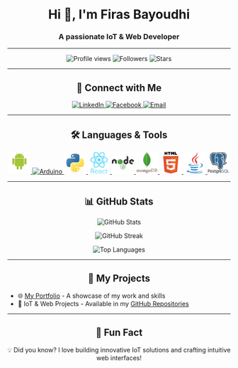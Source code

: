 <h1 align="center">Hi 👋, I'm Firas Bayoudhi</h1>
<h3 align="center">A passionate IoT & Web Developer</h3>

---

<p align="center">
  <img src="https://komarev.com/ghpvc/?username=bayoudhif&label=Profile%20views&color=0e75b6&style=flat" alt="Profile views" />
  <img src="https://img.shields.io/github/followers/bayoudhif?label=Followers" alt="Followers" />
  <img src="https://img.shields.io/github/stars/bayoudhif?label=Stars" alt="Stars" />
</p>

---

<h2 align="center">🔗 Connect with Me</h2>
<p align="center">
  <a href="https://linkedin.com/in/bayoudhi" target="_blank">
    <img src="https://img.shields.io/badge/LinkedIn-%230077B5.svg?&style=for-the-badge&logo=linkedin&logoColor=white" alt="LinkedIn">
  </a>
  <a href="https://fb.com/bayoudhif" target="_blank">
    <img src="https://img.shields.io/badge/Facebook-%231877F2.svg?&style=for-the-badge&logo=facebook&logoColor=white" alt="Facebook">
  </a>
  <a href="mailto:firasbayoudhi@gmail.com" target="_blank">
    <img src="https://img.shields.io/badge/Email-D14836?style=for-the-badge&logo=gmail&logoColor=white" alt="Email">
  </a>
</p>

---

<h2 align="center">🛠️ Languages & Tools</h2>
<p align="center">
  <a href="https://developer.android.com" target="_blank">
    <img src="https://raw.githubusercontent.com/devicons/devicon/master/icons/android/android-original-wordmark.svg" alt="Android" width="50" height="50"/>
  </a>
  <a href="https://www.arduino.cc/" target="_blank">
    <img src="https://cdn.worldvectorlogo.com/logos/arduino-1.svg" alt="Arduino" width="50" height="50"/>
  </a>
  <a href="https://www.python.org" target="_blank">
    <img src="https://raw.githubusercontent.com/devicons/devicon/master/icons/python/python-original.svg" alt="Python" width="50" height="50"/>
  </a>
  <a href="https://reactjs.org/" target="_blank">
    <img src="https://raw.githubusercontent.com/devicons/devicon/master/icons/react/react-original-wordmark.svg" alt="React" width="50" height="50"/>
  </a>
  <a href="https://nodejs.org" target="_blank">
    <img src="https://raw.githubusercontent.com/devicons/devicon/master/icons/nodejs/nodejs-original-wordmark.svg" alt="Node.js" width="50" height="50"/>
  </a>
  <a href="https://www.mongodb.com/" target="_blank">
    <img src="https://raw.githubusercontent.com/devicons/devicon/master/icons/mongodb/mongodb-original-wordmark.svg" alt="MongoDB" width="50" height="50"/>
  </a>
  <a href="https://www.w3.org/html/" target="_blank">
    <img src="https://raw.githubusercontent.com/devicons/devicon/master/icons/html5/html5-original-wordmark.svg" alt="HTML" width="50" height="50"/>
  </a>
  <a href="https://www.java.com" target="_blank">
    <img src="https://raw.githubusercontent.com/devicons/devicon/master/icons/java/java-original.svg" alt="Java" width="50" height="50"/>
  </a>
  <a href="https://www.postgresql.org" target="_blank">
    <img src="https://raw.githubusercontent.com/devicons/devicon/master/icons/postgresql/postgresql-original-wordmark.svg" alt="PostgreSQL" width="50" height="50"/>
  </a>
</p>

---

<h2 align="center">📊 GitHub Stats</h2>
<p align="center">
  <img src="https://github-readme-stats.vercel.app/api?username=bayoudhif&show_icons=true&theme=radical" alt="GitHub Stats" />
</p>
<p align="center">
  <img src="https://github-readme-streak-stats.herokuapp.com/?user=bayoudhif&theme=radical" alt="GitHub Streak" />
</p>
<p align="center">
  <img src="https://github-readme-stats.vercel.app/api/top-langs/?username=bayoudhif&layout=compact&theme=radical" alt="Top Languages" />
</p>

---

<h2 align="center">🚀 My Projects</h2>
<ul>
  <li>🌐 <a href="https://bayoudhi.be">My Portfolio</a> - A showcase of my work and skills</li>
  <li>📱 IoT & Web Projects - Available in my <a href="https://github.com/bayoudhif?tab=repositories">GitHub Repositories</a></li>
</ul>

---

<h2 align="center">🌟 Fun Fact</h2>
<p align="center">💡 Did you know? I love building innovative IoT solutions and crafting intuitive web interfaces!</p>
